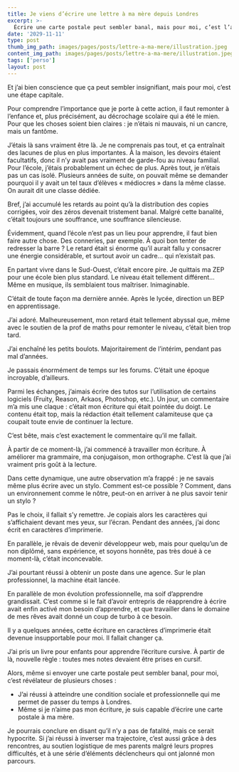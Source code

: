 ```yaml
---
title: Je viens d’écrire une lettre à ma mère depuis Londres 
excerpt: >-
  Écrire une carte postale peut sembler banal, mais pour moi, c’est l’aboutissement d’un long chemin. Parti d’un décrochage scolaire, c’est un commentaire anodin qui a déclenché ma soif d’apprendre. Des années de travail m’ont mené d’autodidacte à développeur, et aujourd’hui, écrire à ma mère, c’est plus qu’un geste : c’est la preuve que j’ai transformé mes faiblesses en forces.
date: '2029-11-11'
type: post
thumb_img_path: images/pages/posts/lettre-a-ma-mere/illustration.jpeg
content_img_path: images/pages/posts/lettre-a-ma-mere/illustration.jpeg
tags: ['perso']
layout: post
---
```


Et j’ai bien conscience que ça peut sembler insignifiant, mais pour moi, c’est une étape capitale.

Pour comprendre l’importance que je porte à cette action, il faut remonter à l’enfance et, plus précisément, au décrochage scolaire qui a été le mien. Pour que les choses soient bien claires : je n’étais ni mauvais, ni un cancre, mais un fantôme.

J’étais là sans vraiment être là. Je ne comprenais pas tout, et ça entraînait des lacunes de plus en plus importantes. À la maison, les devoirs étaient facultatifs, donc il n’y avait pas vraiment de garde-fou au niveau familial. Pour l’école, j’étais probablement un échec de plus. Après tout, je n’étais pas un cas isolé. Plusieurs années de suite, on pouvait même se demander pourquoi il y avait un tel taux d’élèves « médiocres » dans la même classe. On aurait dit une classe dédiée.

Bref, j’ai accumulé les retards au point qu’à la distribution des copies corrigées, voir des zéros devenait tristement banal. Malgré cette banalité, c’était toujours une souffrance, une souffrance silencieuse.

Évidemment, quand l’école n’est pas un lieu pour apprendre, il faut bien faire autre chose. Des conneries, par exemple. À quoi bon tenter de redresser la barre ? Le retard était si énorme qu’il aurait fallu y consacrer une énergie considérable, et surtout avoir un cadre… qui n’existait pas.

En partant vivre dans le Sud-Ouest, c’était encore pire. Je quittais ma ZEP pour une école bien plus standard. Le niveau était tellement différent… Même en musique, ils semblaient tous maîtriser. Inimaginable.

C’était de toute façon ma dernière année. Après le lycée, direction un BEP en apprentissage.

J’ai adoré. Malheureusement, mon retard était tellement abyssal que, même avec le soutien de la prof de maths pour remonter le niveau, c’était bien trop tard.

J’ai enchaîné les petits boulots. Majoritairement de l’intérim, pendant pas mal d’années.

Je passais énormément de temps sur les forums. C’était une époque incroyable, d’ailleurs.

Parmi les échanges, j’aimais écrire des tutos sur l’utilisation de certains logiciels (Fruity, Reason, Arkaos, Photoshop, etc.). Un jour, un commentaire m’a mis une claque : c’était mon écriture qui était pointée du doigt. Le contenu était top, mais la rédaction était tellement calamiteuse que ça coupait toute envie de continuer la lecture.

C’est bête, mais c’est exactement le commentaire qu’il me fallait.

À partir de ce moment-là, j’ai commencé à travailler mon écriture. À améliorer ma grammaire, ma conjugaison, mon orthographe. C’est là que j’ai vraiment pris goût à la lecture.

Dans cette dynamique, une autre observation m’a frappé : je ne savais même plus écrire avec un stylo. Comment est-ce possible ? Comment, dans un environnement comme le nôtre, peut-on en arriver à ne plus savoir tenir un stylo ?

Pas le choix, il fallait s’y remettre. Je copiais alors les caractères qui s’affichaient devant mes yeux, sur l’écran. Pendant des années, j’ai donc écrit en caractères d’imprimerie.

En parallèle, je rêvais de devenir développeur web, mais pour quelqu’un de non diplômé, sans expérience, et soyons honnête, pas très doué à ce moment-là, c’était inconcevable.

J’ai pourtant réussi à obtenir un poste dans une agence. Sur le plan professionnel, la machine était lancée.

En parallèle de mon évolution professionnelle, ma soif d’apprendre grandissait. C’est comme si le fait d’avoir entrepris de réapprendre à écrire avait enfin activé mon besoin d’apprendre, et que travailler dans le domaine de mes rêves avait donné un coup de turbo à ce besoin.

Il y a quelques années, cette écriture en caractères d’imprimerie était devenue insupportable pour moi. Il fallait changer ça.

J’ai pris un livre pour enfants pour apprendre l’écriture cursive. À partir de là, nouvelle règle : toutes mes notes devaient être prises en cursif.

Alors, même si envoyer une carte postale peut sembler banal, pour moi, c’est révélateur de plusieurs choses :

* J’ai réussi à atteindre une condition sociale et professionnelle qui me permet de passer du temps à Londres.
* Même si je n’aime pas mon écriture, je suis capable d’écrire une carte postale à ma mère.

Je pourrais conclure en disant qu’il n’y a pas de fatalité, mais ce serait hypocrite. Si j’ai réussi à inverser ma trajectoire, c’est aussi grâce à des rencontres, au soutien logistique de mes parents malgré leurs propres difficultés, et à une série d’éléments déclencheurs qui ont jalonné mon parcours.